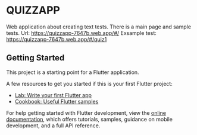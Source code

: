 # QUIZZAPP

Web application about creating text tests. There is a main page and sample tests.
Url: https://quizzapp-7647b.web.app/#/
Exsample test: https://quizzapp-7647b.web.app/#/quiz1

## Getting Started

This project is a starting point for a Flutter application.

A few resources to get you started if this is your first Flutter project:

- [Lab: Write your first Flutter app](https://docs.flutter.dev/get-started/codelab)
- [Cookbook: Useful Flutter samples](https://docs.flutter.dev/cookbook)

For help getting started with Flutter development, view the
[online documentation](https://docs.flutter.dev/), which offers tutorials,
samples, guidance on mobile development, and a full API reference.
